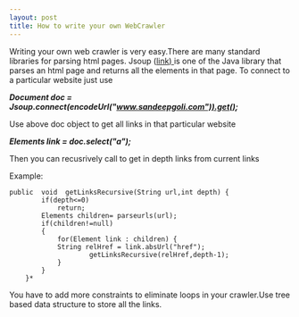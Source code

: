 ```yaml
---
layout: post
title: How to write your own WebCrawler
---
```


Writing your own web crawler is very easy.There are many standard libraries for parsing html pages. Jsoup ([link) ](http://jsoup.org/)is one of the Java library that parses an html page and returns all the elements in that page.
To connect to a particular website just use

***Document doc = Jsoup.connect(encodeUrl("www.sandeepgoli.com")).get();***

Use above doc object to get all links in that particular website

***Elements link = doc.select("a");***

Then you can recusrively call to get in depth links from current links

Example:

    public  void  getLinksRecursive(String url,int depth) {
    		if(depth<=0)
    			return;
    		Elements children= parseurls(url);
    		if(children!=null)
    		{
    			for(Element link : children) {
    			String relHref = link.absUrl("href");
    					getLinksRecursive(relHref,depth-1);
    			} 
    		}
    	}*
You have to add more constraints to eliminate loops in your crawler.Use tree based data structure to store all the links.
